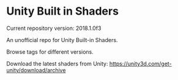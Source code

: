 # Unity Built in Shaders

Current repository version: 2018.1.0f3

An unofficial repo for Unity Built-in Shaders.

Browse tags for different versions.

Download the latest shaders from Unity:
https://unity3d.com/get-unity/download/archive
